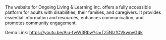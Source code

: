 The website for Ongoing Living & Learning Inc. offers a fully accessible platform for adults with disabilities, their families, and caregivers. It provides essential information and resources, enhances communication, and promotes community engagement.


Demo Link: https://youtu.be/Aiu-fwW3Rbw?si=Tz5NlzfCVkwpyG4k
